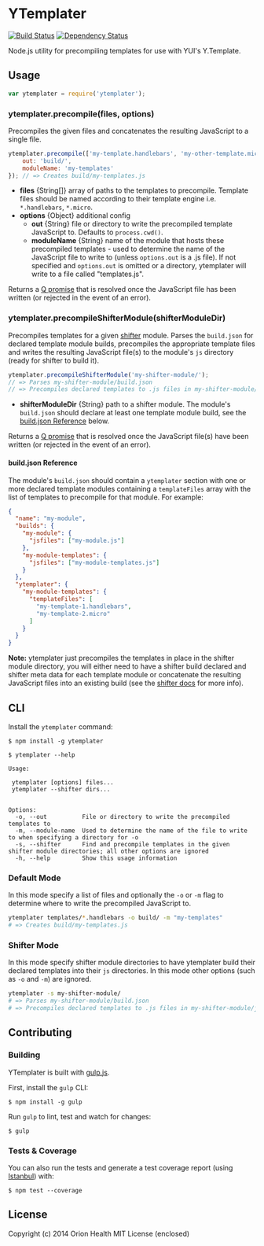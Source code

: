 YTemplater
==========

[![Build Status](https://travis-ci.org/orionhealth/ytemplater.png?branch=master)](https://travis-ci.org/orionhealth/ytemplater)
[![Dependency Status](https://gemnasium.com/orionhealth/ytemplater.png)](https://gemnasium.com/orionhealth/ytemplater)

Node.js utility for precompiling templates for use with YUI's Y.Template.

Usage
-----

```js
var ytemplater = require('ytemplater');
```

### ytemplater.precompile(files, options)

Precompiles the given files and concatenates the resulting JavaScript to a single file.

```js
ytemplater.precompile(['my-template.handlebars', 'my-other-template.micro'], {
    out: 'build/',
    moduleName: 'my-templates'
}); // => Creates build/my-templates.js
```

- **files** {String[]} array of paths to the templates to precompile. Template files should be named according to their template engine i.e. `*.handlebars`, `*.micro`.
- **options** {Object} additional config
  - **out** {String} file or directory to write the precompiled template JavaScript to. Defaults to `process.cwd()`.
  - **moduleName** {String} name of the module that hosts these precompiled templates - used to determine the name of the JavaScript file to write to (unless `options.out` is a .js file). If not specified and `options.out` is omitted or a directory, ytemplater will write to a file called "templates.js".

Returns a [Q promise](https://github.com/kriskowal/q) that is resolved once the JavaScript file has been written (or rejected in the event of an error).

### ytemplater.precompileShifterModule(shifterModuleDir)

Precompiles templates for a given [shifter](http://yui.github.io/shifter/) module. Parses the `build.json` for declared template module builds, precompiles the appropriate template files and writes the resulting JavaScript file(s) to the module's `js` directory (ready for shifter to build it).

```js
ytemplater.precompileShifterModule('my-shifter-module/');
// => Parses my-shifter-module/build.json
// => Precompiles declared templates to .js files in my-shifter-module/js/
```

- **shifterModuleDir** {String} path to a shifter module. The module's `build.json` should declare at least one template module build, see the [build.json Reference](#buildjson-reference) below.

Returns a [Q promise](https://github.com/kriskowal/q) that is resolved once the JavaScript file(s) have been written (or rejected in the event of an error).

#### build.json Reference

The module's `build.json` should contain a `ytemplater` section with one or more declared template modules containing a `templateFiles` array with the list of templates to precompile for that module. For example:

```json
{
  "name": "my-module",
  "builds": {
    "my-module": {
      "jsfiles": ["my-module.js"]
    },
    "my-module-templates": {
      "jsfiles": ["my-module-templates.js"]
    }
  },
  "ytemplater": {
    "my-module-templates": {
      "templateFiles": [
        "my-template-1.handlebars",
        "my-template-2.micro"
      ]
    }
  }
}
```

**Note:** ytemplater just precompiles the templates in place in the shifter module directory, you will either need to have a shifter build declared and shifter meta data for each template module or concatenate the resulting JavaScript files into an existing build (see the [shifter docs](http://yui.github.io/shifter/) for more info).

CLI
---

Install the `ytemplater` command:
```
$ npm install -g ytemplater
```

```
$ ytemplater --help

Usage:

 ytemplater [options] files...
 ytemplater --shifter dirs...


Options:
  -o, --out          File or directory to write the precompiled templates to
  -m, --module-name  Used to determine the name of the file to write to when specifying a directory for -o
  -s, --shifter      Find and precompile templates in the given shifter module directories; all other options are ignored
  -h, --help         Show this usage information
```

### Default Mode

In this mode specify a list of files and optionally the `-o` or `-m` flag to determine where to write the precompiled JavaScript to.

```bash
ytemplater templates/*.handlebars -o build/ -m "my-templates"
# => Creates build/my-templates.js
```

### Shifter Mode

In this mode specify shifter module directories to have ytemplater build their declared templates into their `js` directories. In this mode other options (such as `-o` and `-m`) are ignored.

```bash
ytemplater -s my-shifter-module/
# => Parses my-shifter-module/build.json
# => Precompiles declared templates to .js files in my-shifter-module/js/
```

Contributing
------------

### Building

YTemplater is built with [gulp.js](http://gulpjs.com/).

First, install the `gulp` CLI:

    $ npm install -g gulp

Run `gulp` to lint, test and watch for changes:

    $ gulp


### Tests & Coverage

You can also run the tests and generate a test coverage report (using [Istanbul](https://github.com/gotwarlost/istanbul)) with:

    $ npm test --coverage


License
-------

Copyright (c) 2014 Orion Health MIT License (enclosed)
